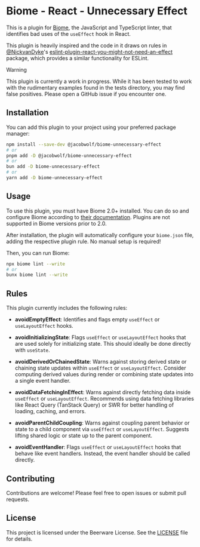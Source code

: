 # Biome - React - Unnecessary Effect
This is a plugin for [Biome](https://biomejs.dev/), the JavaScript and TypeScript linter, that identifies bad uses of the `useEffect` hook in React. 

This plugin is heavily inspired and the code in it draws on rules in [@NickvanDyke](https://github.com/NickvanDyke)'s [eslint-plugin-react-you-might-not-need-an-effect](https://github.com/NickvanDyke/eslint-plugin-react-you-might-not-need-an-effect) package, which provides a similar functionality for ESLint. 

>[!WARNING] 
> This plugin is currently a work in progress. While it has been tested to work with the rudimentary examples found in the tests directory, you may find false positives. Please open a GitHub issue if you encounter one.

## Installation

You can add this plugin to your project using your preferred package manager:

```bash
npm install --save-dev @jacobwolf/biome-unnecessary-effect
# or
pnpm add -D @jacobwolf/biome-unnecessary-effect
# or
bun add -D biome-unnecessary-effect
# or
yarn add -D biome-unnecessary-effect
```

## Usage

To use this plugin, you must have Biome 2.0+ installed. You can do so and configure Biome according to [their documentation](https://biomejs.dev/guides/getting-started). Plugins are not supported in Biome versions prior to 2.0.

After installation, the plugin will automatically configure your `biome.json` file, adding the respective plugin rule. No manual setup is required!

Then, you can run Biome:

```bash
npx biome lint --write
# or
bunx biome lint --write
```

## Rules

This plugin currently includes the following rules:

*   **avoidEmptyEffect**: Identifies and flags empty `useEffect` or `useLayoutEffect` hooks.

*   **avoidInitializingState**: Flags `useEffect` or `useLayoutEffect` hooks that are used solely for initializing state. This should ideally be done directly with `useState`.

*   **avoidDerivedOrChainedState**: Warns against storing derived state or chaining state updates within `useEffect` or `useLayoutEffect`. Consider computing derived values during render or combining state updates into a single event handler.

*   **avoidDataFetchingInEffect**: Warns against directly fetching data inside `useEffect` or `useLayoutEffect`. Recommends using data fetching libraries like React Query (TanStack Query) or SWR for better handling of loading, caching, and errors.

*   **avoidParentChildCoupling**: Warns against coupling parent behavior or state to a child component via `useEffect` or `useLayoutEffect`. Suggests lifting shared logic or state up to the parent component.

*   **avoidEventHandler**: Flags `useEffect` or `useLayoutEffect` hooks that behave like event handlers. Instead, the event handler should be called directly.

## Contributing

Contributions are welcome! Please feel free to open issues or submit pull requests.

## License

This project is licensed under the Beerware License. See the [LICENSE](LICENSE) file for details.